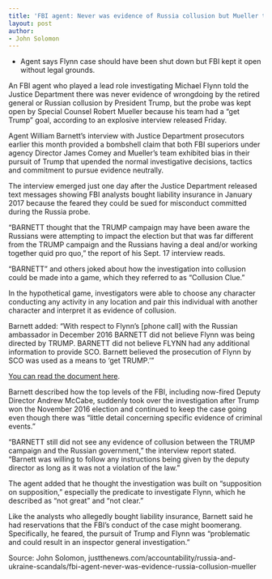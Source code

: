```yaml
---
title: 'FBI agent: Never was evidence of Russia collusion but Mueller team had ‘get Trump’ goal'
layout: post
author:
- John Solomon
---
```


- Agent says Flynn case should have been shut down but FBI kept it open without legal grounds.

An FBI agent who played a lead role investigating Michael Flynn told the Justice Department there was never evidence of wrongdoing by the retired general or Russian collusion by President Trump, but the probe was kept open by Special Counsel Robert Mueller because his team had a “get Trump” goal, according to an explosive interview released Friday.

Agent William Barnett’s interview with Justice Department prosecutors earlier this month provided a bombshell claim that both FBI superiors under agency Director James Comey and Mueller’s team exhibited bias in their pursuit of Trump that upended the normal investigative decisions, tactics and commitment to pursue evidence neutrally.

The interview emerged just one day after the Justice Department released text messages showing FBI analysts bought liability insurance in January 2017 because the feared they could be sued for misconduct committed during the Russia probe.

“BARNETT thought that the TRUMP campaign may have been aware the Russians were attempting to impact the election but that was far different from the TRUMP campaign and the Russians having a deal and/or working together quid pro quo,” the report of his Sept. 17 interview reads.

“BARNETT” and others joked about how the investigation into collusion could be made into a game, which they referred to as “Collusion Clue.”

In the hypothetical game, investigators were able to choose any character conducting any activity in any location and pair this individual with another character and interpret it as evidence of collusion.

Barnett added: “With respect to Flynn’s [phone call] with the Russian ambassador in December 2016 BARNETT did not believe Flynn was being directed by TRUMP. BARNETT did not believe FLYNN had any additional information to provide SCO. Barnett believed the prosecution of Flynn by SCO was used as a means to ‘get TRUMP.’”

[You can read the document here](https://justthenews.com/sites/default/files/2020-09/04518073623.pdf).

Barnett described how the top levels of the FBI, including now-fired Deputy Director Andrew McCabe, suddenly took over the investigation after Trump won the November 2016 election and continued to keep the case going even though there was “little detail concerning specific evidence of criminal events.”

“BARNETT still did not see any evidence of collusion between the TRUMP campaign and the Russian government,” the interview report stated. “Barnett was willing to follow any instructions being given by the deputy director as long as it was not a violation of the law.”

The agent added that he thought the investigation was built on “supposition on supposition,” especially the predicate to investigate Flynn, which he described as “not great” and “not clear.”

Like the analysts who allegedly bought liability insurance, Barnett said he had reservations that the FBI’s conduct of the case might boomerang. Specifically, he feared, the pursuit of Trump and Flynn was “problematic and could result in an inspector general investigation.”

Source: John Solomon, justthenews.com/accountability/russia-and-ukraine-scandals/fbi-agent-never-was-evidence-russia-collusion-mueller

